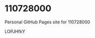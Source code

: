 # 110728000
Personal GitHub Pages site for 110728000







































LOPJHfkY
